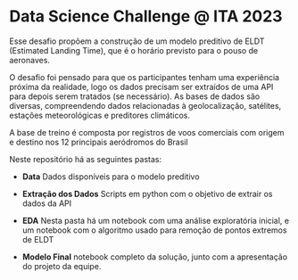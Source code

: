 # Data Science Challenge @ ITA 2023

Esse desafio propõem a construção de um modelo preditivo de ELDT (Estimated Landing Time), que é o horário previsto para o pouso de aeronaves.

O desafio foi pensado para que os participantes tenham uma experiência próxima da realidade, logo os dados precisam ser extraídos de uma API para depois serem tratados (se necessário). As bases de dados são diversas, compreendendo dados relacionadas à geolocalização, satélites, estações meteorológicas e preditores climáticos.

A base de treino é composta por registros de voos comerciais com origem e destino nos 12 principais aeródromos do Brasil

Neste repositório há as seguintes pastas:

- **Data** Dados disponíveis para o modelo preditivo

- **Extração dos Dados** Scripts em python com o objetivo de extrair os dados da API

- **EDA** Nesta pasta há um notebook com uma análise exploratória inicial, e um notebook com o algoritmo usado para remoção de pontos extremos de ELDT

- **Modelo Final** notebook completo da solução, junto com a apresentação do projeto da equipe. 

